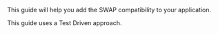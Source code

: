 This guide will help you add the SWAP compatibility to your application.

This guide uses a Test Driven approach.
